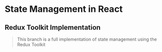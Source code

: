 # State Management in React
## Redux Toolkit Implementation

> This branch is a full implementation of state management using the Redux Toolkit